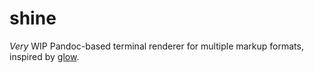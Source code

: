 # shine

*Very* WIP Pandoc-based terminal renderer for multiple markup formats, inspired by [glow](https://github.com/charmbracelet/glow).
